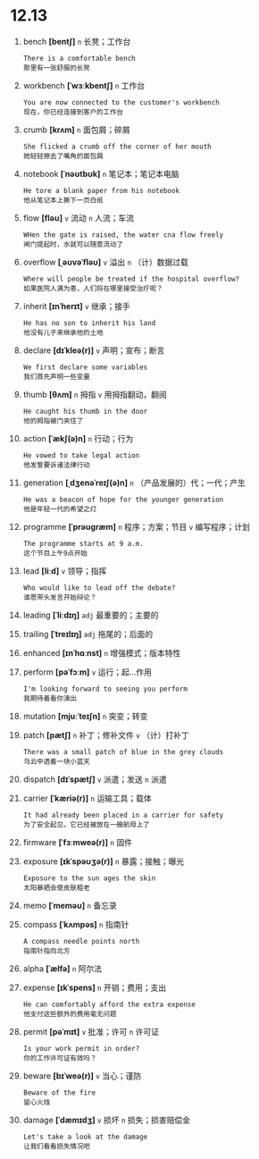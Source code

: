 # 12.13

1. bench **[bentʃ]** `n` 长凳；工作台

   ```
   There is a comfortable bench
   那里有一张舒服的长凳
   ```

2. workbench **[ˈwɜːkbentʃ]** `n` 工作台

   ```
   You are now connected to the customer's workbench
   现在，你已经连接到客户的工作台
   ```

3. crumb **[krʌm]** `n` 面包屑；碎屑

   ```
   She flicked a crumb off the corner of her mouth
   她轻轻擦去了嘴角的面包屑
   ```

4. notebook **[ˈnəʊtbʊk]** `n` 笔记本；笔记本电脑

   ```
   He tore a blank paper from his notebook
   他从笔记本上撕下一页白纸
   ```

5. flow **[fləʊ]** `v` 流动 `n` 人流；车流

   ```
   WHen the gate is raised, the water cna flow freely
   闸门提起时，水就可以随意流动了
   ```

6. overflow **[ˌəʊvəˈfləʊ]** `v` 溢出 `n` （计）数据过载

   ```
   Where will people be treated if the hospital overflow?
   如果医院人满为患，人们将在哪里接受治疗呢？
   ```

7. inherit **[ɪnˈherɪt]** `v` 继承；接手

   ```
   He has no son to inherit his land
   他没有儿子来继承他的土地
   ```

8. declare **[dɪˈkleə(r)]** `v` 声明；宣布；断言

   ```
   We first declare some variables
   我们首先声明一些变量
   ```

9. thumb **[θʌm]** `n` 拇指 `v` 用拇指翻动，翻阅

   ```
   He caught his thumb in the door
   他的拇指被门夹住了
   ```

10. action **[ˈækʃ(ə)n]** `n` 行动；行为

    ```
    He vowed to take legal action
    他发誓要诉诸法律行动
    ```

11. generation **[ˌdʒenəˈreɪʃ(ə)n]** `n` （产品发展的）代；一代；产生

    ```
    He was a beacon of hope for the younger generation
    他是年轻一代的希望之灯
    ```

12. programme **[ˈprəʊɡræm]** `n` 程序；方案；节目 `v` 编写程序；计划

    ```
    The programme starts at 9 a.m.
    这个节目上午9点开始
    ```

13. lead **[liːd]** `v` 领导；指挥

    ```
    Who would like to lead off the debate?
    谁愿带头发言开始辩论？
    ```

14. leading **[ˈliːdɪŋ]** `adj` 最重要的；主要的

15. trailing **[ˈtreɪlɪŋ]** `adj` 拖尾的；后面的

16. enhanced **[ɪnˈhɑːnst]** `n` 增强模式；版本特性

17. perform **[pəˈfɔːm]** `v` 运行；起...作用

    ```
    I'm looking forward to seeing you perform
    我期待着看你演出
    ```

18. mutation **[mjuːˈteɪʃn]** `n` 突变；转变

19. patch **[pætʃ]** `n` 补丁；修补文件 `v` （计）打补丁

    ```
    There was a small patch of blue in the grey clouds
    乌云中透着一块小蓝天
    ```

20. dispatch **[dɪˈspætʃ]** `v` 派遣；发送 `n` 派遣

21. carrier **[ˈkæriə(r)]** `n` 运输工具；载体

    ```
    It had already been placed in a carrier for safety
    为了安全起见，它已经被放在一艘航母上了
    ```

22. firmware **[ˈfɜːmweə(r)]** `n` 固件

23. exposure **[ɪkˈspəʊʒə(r)]** `n` 暴露；接触；曝光

    ```
    Exposure to the sun ages the skin
    太阳暴晒会使皮肤粗老
    ```

24. memo **[ˈmeməʊ]** `n` 备忘录

25. compass **[ˈkʌmpəs]** `n` 指南针

    ```
    A compass needle points north
    指南针指向北方
    ```

26. alpha **[ˈælfə]** `n` 阿尔法

27. expense **[ɪkˈspens]** `n` 开销；费用；支出

    ```
    He can comfortably afford the extra expense
    他支付这些额外的费用毫无问题
    ```

28. permit **[pəˈmɪt]** `v` 批准；许可 `n` 许可证

    ```
    Is your work permit in order?
    你的工作许可证有效吗？
    ```

29. beware **[bɪˈweə(r)]** `v` 当心；谨防

    ```
    Beware of the fire
    留心火烛
    ```

30. damage **[ˈdæmɪdʒ]** `v` 损坏 `n` 损失；损害赔偿金

    ```
    Let's take a look at the damage
    让我们看看损失情况吧
    ```
